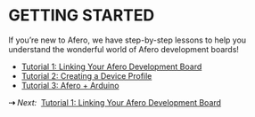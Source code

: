 # GETTING STARTED

If you’re new to Afero, we have step-by-step lessons to help you understand the wonderful world of Afero development boards!

- [Tutorial 1: Linking Your Afero Development Board](../Lesson1)
- [Tutorial 2: Creating a Device Profile](../Lesson2)
- [Tutorial 3: Afero + Arduino](../Lesson3)

 **&#8674;** *Next:*&nbsp;&nbsp;[Tutorial 1: Linking Your Afero Development Board](../Lesson1)

